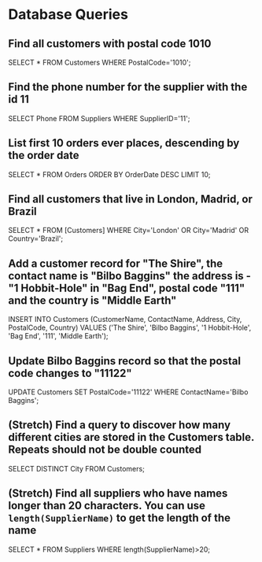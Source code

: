 # Database Queries

## Find all customers with postal code 1010

SELECT * FROM Customers WHERE PostalCode='1010';

## Find the phone number for the supplier with the id 11

SELECT Phone FROM Suppliers WHERE SupplierID='11';

## List first 10 orders ever places, descending by the order date

SELECT * FROM Orders ORDER BY OrderDate DESC LIMIT 10;

## Find all customers that live in London, Madrid, or Brazil

SELECT * FROM [Customers] WHERE City='London' OR City='Madrid' OR Country='Brazil';

## Add a customer record for "The Shire", the contact name is "Bilbo Baggins" the address is -"1 Hobbit-Hole" in "Bag End", postal code "111" and the country is "Middle Earth"

INSERT INTO Customers (CustomerName, ContactName, Address, City, PostalCode, Country) VALUES ('The Shire', 'Bilbo Baggins', '1 Hobbit-Hole', 'Bag End', '111', 'Middle Earth');

## Update Bilbo Baggins record so that the postal code changes to "11122"

UPDATE Customers SET PostalCode='11122' WHERE ContactName='Bilbo Baggins'; 

## (Stretch) Find a query to discover how many different cities are stored in the Customers table. Repeats should not be double counted

SELECT DISTINCT City FROM Customers;

## (Stretch) Find all suppliers who have names longer than 20 characters. You can use `length(SupplierName)` to get the length of the name

SELECT * FROM Suppliers WHERE length(SupplierName)>20;
